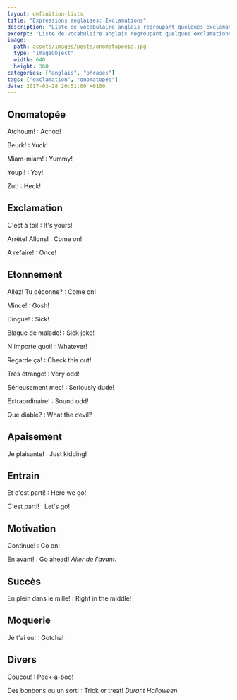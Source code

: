 ```yaml
---
layout: definition-lists
title: "Expressions anglaises: Exclamations"
description: "Liste de vocabulaire anglais regroupant quelques exclamations et onomatopées courantes."
excerpt: "Liste de vocabulaire anglais regroupant quelques exclamations et onomatopées courantes."
image:
  path: assets/images/posts/onomatopoeia.jpg
  type: "ImageObject"
  width: 640
  height: 360
categories: ["anglais", "phrases"]
tags: ["exclamation", "onomatopée"]
date: 2017-03-28 20:51:00 +0100
---
```


## Onomatopée

Atchoum!
: Achoo!

Beurk!
: Yuck!

Miam-miam!
: Yummy!

Youpi!
: Yay!

Zut!
: Heck!


## Exclamation

C'est à toi!
: It's yours!

Arrête! Allons!
: Come on!

A refaire!
:	Once!


## Etonnement

Allez! Tu déconne?
: Come on!

Mince!
: Gosh!

Dingue!
: Sick!

Blague de malade!
: Sick joke!

N'importe quoi!
: Whatever!

Regarde ça!
: Check this out!

Très étrange!
: Very odd!

Sérieusement mec!
: Seriously dude!

Extraordinaire!
: Sound odd!

Que diable?
: What the devil?


## Apaisement

Je plaisante!
: Just kidding!


## Entrain

Et c'est parti!
: Here we go!

C'est parti!
: Let's go!


## Motivation

Continue!
: Go on!

En avant!
: Go ahead!
*Aller de l'avant.*


## Succès

En plein dans le mille!
: Right in the middle!


## Moquerie

Je t'ai eu!
: Gotcha!


## Divers

Coucou!
: Peek-a-boo!

Des bonbons ou un sort!
: Trick or treat!
*Durant Halloween.*
